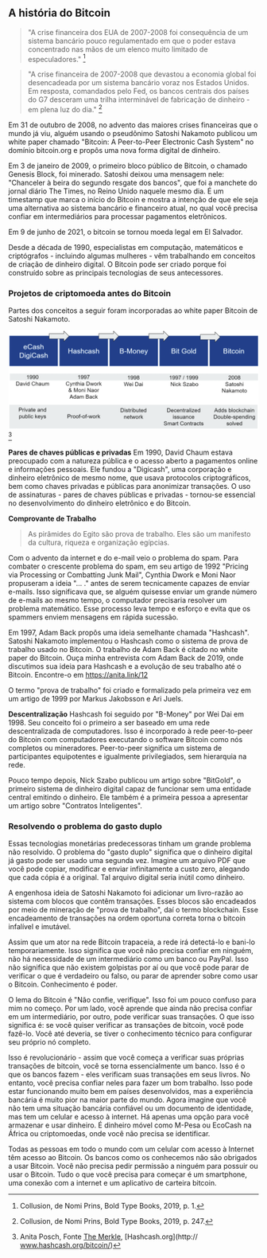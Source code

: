 ## A história do Bitcoin
>"A crise financeira dos EUA de 2007-2008 foi consequência de um sistema bancário pouco regulamentado em que o poder estava concentrado nas mãos de um elenco muito limitado de especuladores." [^20]

>"A crise financeira de 2007-2008 que devastou a economia global foi desencadeada por um sistema bancário voraz nos Estados Unidos. Em resposta, comandados pelo Fed, os bancos centrais dos países do G7 desceram uma trilha interminável de fabricação de dinheiro - em plena luz do dia." [^21]

Em 31 de outubro de 2008, no advento das maiores crises financeiras que o mundo já viu, alguém usando o pseudônimo Satoshi Nakamoto publicou um white paper chamado "Bitcoin: A Peer-to-Peer Electronic Cash System" no domínio bitcoin.org e propôs uma nova forma digital de dinheiro.

Em 3 de janeiro de 2009, o primeiro bloco público de Bitcoin, o chamado Genesis Block, foi minerado. Satoshi deixou uma mensagem nele: "Chanceler à beira do segundo resgate dos bancos", que foi a manchete do jornal diário The Times, no Reino Unido naquele mesmo dia. É um timestamp que marca o início do Bitcoin e mostra a intenção de que ele seja uma alternativa ao sistema bancário e financeiro atual, no qual você precisa confiar em intermediários para processar pagamentos eletrônicos.

Em 9 de junho de 2021, o bitcoin se tornou moeda legal em El Salvador.

Desde a década de 1990, especialistas em computação, matemáticos e criptógrafos - incluindo algumas mulheres - vêm trabalhando em conceitos de criação de dinheiro digital. O Bitcoin pode ser criado porque foi construído sobre as principais tecnologias de seus antecessores.

### Projetos de criptomoeda antes do Bitcoin
Partes dos conceitos a seguir foram incorporadas ao white paper Bitcoin de Satoshi Nakamoto.

![Projetos de criptomoeda antes do Bitcoin](assets/_History-of-Bitcoin.png)[^22]

**Pares de chaves públicas e privadas**
Em 1990, David Chaum estava preocupado com a natureza pública e o acesso aberto a pagamentos online e informações pessoais. Ele fundou a "Digicash", uma corporação e dinheiro eletrônico de mesmo nome, que usava protocolos criptográficos, bem como chaves privadas e públicas para anonimizar transações. O uso de assinaturas - pares de chaves públicas e privadas - tornou-se essencial no desenvolvimento do dinheiro eletrônico e do Bitcoin.

**Comprovante de Trabalho**
> As pirâmides do Egito são prova de trabalho. Eles são um manifesto da cultura, riqueza e organização egípcias.

Com o advento da internet e do e-mail veio o problema do spam. Para combater o crescente problema do spam, em seu artigo de 1992 "Pricing via Processing or Combatting Junk Mail", Cynthia Dwork e Moni Naor propuseram a ideia "... ." antes de serem tecnicamente capazes de enviar e-mails. Isso significava que, se alguém quisesse enviar um grande número de e-mails ao mesmo tempo, o computador precisaria resolver um problema matemático. Esse processo leva tempo e esforço e evita que os spammers enviem mensagens em rápida sucessão.

Em 1997, Adam Back propôs uma ideia semelhante chamada "Hashcash". Satoshi Nakamoto implementou o Hashcash como o sistema de prova de trabalho usado no Bitcoin. O trabalho de Adam Back é citado no white paper do Bitcoin. Ouça minha entrevista com Adam Back de 2019, onde discutimos sua ideia para Hashcash e a evolução de seu trabalho até o Bitcoin. Encontre-o em https://anita.link/12

O termo "prova de trabalho" foi criado e formalizado pela primeira vez em um artigo de 1999 por Markus Jakobsson e Ari Juels.

**Descentralização**
Hashcash foi seguido por "B-Money" por Wei Dai em 1998. Seu conceito foi o primeiro a ser baseado em uma rede descentralizada de computadores. Isso é incorporado à rede peer-to-peer do Bitcoin com computadores executando o software Bitcoin como nós completos ou mineradores. Peer-to-peer significa um sistema de participantes equipotentes e igualmente privilegiados, sem hierarquia na rede.

Pouco tempo depois, Nick Szabo publicou um artigo sobre "BitGold", o primeiro sistema de dinheiro digital capaz de funcionar sem uma entidade central emitindo o dinheiro. Ele também é a primeira pessoa a apresentar um artigo sobre "Contratos Inteligentes".

### Resolvendo o problema do gasto duplo
Essas tecnologias monetárias predecessoras tinham um grande problema não resolvido. O problema do "gasto duplo" significa que o dinheiro digital já gasto pode ser usado uma segunda vez. Imagine um arquivo PDF que você pode copiar, modificar e enviar infinitamente a custo zero, alegando que cada cópia é a original. Tal arquivo digital seria inútil como dinheiro.

A engenhosa ideia de Satoshi Nakamoto foi adicionar um livro-razão ao sistema com blocos que contêm transações. Esses blocos são encadeados por meio de mineração de "prova de trabalho", daí o termo blockchain. Esse encadeamento de transações na ordem oportuna correta torna o bitcoin infalível e imutável.

Assim que um ator na rede Bitcoin trapaceia, a rede irá detectá-lo e bani-lo temporariamente. Isso significa que você não precisa confiar em ninguém, não há necessidade de um intermediário como um banco ou PayPal. Isso não significa que não existem golpistas por aí ou que você pode parar de verificar o que é verdadeiro ou falso, ou parar de aprender sobre como usar o Bitcoin. Conhecimento é poder.

O lema do Bitcoin é "Não confie, verifique". Isso foi um pouco confuso para mim no começo. Por um lado, você aprende que ainda não precisa confiar em um intermediário, por outro, pode verificar suas transações. O que isso significa é: se você quiser verificar as transações de bitcoin, você pode fazê-lo. Você até deveria, se tiver o conhecimento técnico para configurar seu próprio nó completo.

Isso é revolucionário - assim que você começa a verificar suas próprias transações de bitcoin, você se torna essencialmente um banco. Isso é o que os bancos fazem - eles verificam suas transações em seus livros. No entanto, você precisa confiar neles para fazer um bom trabalho. Isso pode estar funcionando muito bem em países desenvolvidos, mas a experiência bancária é muito pior na maior parte do mundo. Agora imagine que você não tem uma situação bancária confiável ou um documento de identidade, mas tem um celular e acesso à internet. Há apenas uma opção para você armazenar e usar dinheiro. É dinheiro móvel como M-Pesa ou EcoCash na África ou criptomoedas, onde você não precisa se identificar.

Todas as pessoas em todo o mundo com um celular com acesso à Internet têm acesso ao Bitcoin. Os bancos como os conhecemos não são obrigados a usar Bitcoin. Você não precisa pedir permissão a ninguém para possuir ou usar o Bitcoin. Tudo o que você precisa para começar é um smartphone, uma conexão com a internet e um aplicativo de carteira bitcoin.

[^20]: Collusion, de Nomi Prins, Bold Type Books, 2019, p. 1.
[^21]: Collusion, de Nomi Prins, Bold Type Books, 2019, p. 247.
[^22]: Anita Posch, Fonte [The Merkle](https://themerkle.com/top-4-cryptocurrency-projects-created-ahead-of-bitcoin/), [Hashcash.org](http:// www.hashcash.org/bitcoin/)

